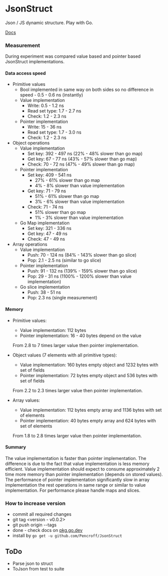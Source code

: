 # JsonStruct

Json / JS dynamic structure. Play with Go.

[Docs](https://pkg.go.dev/github.com/Pencroff/JsonStruct)

### Measurement

During experiment was compared value based and pointer based JsonStruct implementations.

#### Data access speed

* Primitive values
  * Bool implemented in same way on both sides so no difference in speed - 0.5 - 0.6 ns (instantly)
  * Value implementation
    * Write: 0.5 - 1.2 ns
    * Read set type: 1.7 - 2.7 ns 
    * Check: 1.2 - 2.3 ns
  * Pointer implementation
    * Write: 15 - 36 ns
    * Read set type: 1.7 - 3.0 ns
    * Check: 1.2 - 2.3 ns
* Object operations
  * Value implementation
    * Set key: 392 - 497 ns (22% - 48% slower than go map)
    * Get key: 67 - 77 ns (43% - 57% slower than go map)
    * Check: 70 - 72 ns (47% - 49% slower than go map)
  * Pointer implementation
    * Set key: 409 - 541 ns
      * 27% - 61% slower than go map
      * 4% - 8% slower than value implementation
    * Get key: 71 - 79 ns
      * 51% - 61% slower than go map
      * 3% - 6% slower than value implementation
    * Check: 71 - 74 ns
      * 51% slower than go map
      * 1% - 3% slower than value implementation
  * Go Map implementation
    * Set key: 321 - 336 ns
    * Get key: 47 - 49 ns
    * Check: 47 - 49 ns
* Array operations
  * Value implementation
    * Push: 70 - 124 ns (84% - 143% slower than go slice)
    * Pop: 2.1 - 2.5 ns (similar to go slice)
  * Pointer implementation
    * Push: 91 - 132 ns (139% - 159% slower than go slice)
    * Pop: 29 - 31 ns (1100% - 1200% slower than value implementation)
  * Go slice implementation
    * Push: 38 - 51 ns
    * Pop: 2.3 ns (single measurement)

#### Memory

* Primitive values:
  * Value implementation: 112 bytes
  * Pointer implementation: 16 - 40 bytes depend on the value
  
   From 2.8 to 7 times larger value then pointer implementation.

* Object values (7 elements with all primitive types):
    * Value implementation: 160 bytes empty object and 1232 bytes with set of fields 
    * Pointer implementation: 72 bytes empty object and 536 bytes with set of fields

     From 2.2 to 2.3 times larger value then pointer implementation.

* Array values:
    * Value implementation: 112 bytes empty array and 1136 bytes with set of elements
    * Pointer implementation: 40 bytes empty array and 624 bytes with set of elements

    From 1.8 to 2.8 times larger value then pointer implementation.

#### Summary

The value implementation is faster than pointer implementation.
The difference is due to the fact that value implementation is less memory efficient.
Value implementation should expect to consume approximately 2 time more memory than pointer implementation (depends on stored values).
The performance of pointer implementation significantly slow in array implementation the rest operations in same range or similar to value implementation.
For performance please handle maps and slices.

### How to increase version

* commit all required changes
* git tag <version - v0.0.2>
* git push origin --tags
* done - check docs on [pkg.go.dev](https://pkg.go.dev/github.com/Pencroff/JsonStruct)
* install by `go get -u github.com/Pencroff/JsonStruct` 

## ToDo

* Parse json to struct
* ToJson from test to suite
